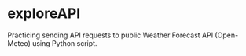 # exploreAPI

Practicing sending API requests to public Weather Forecast API (Open-Meteo) using Python script.
